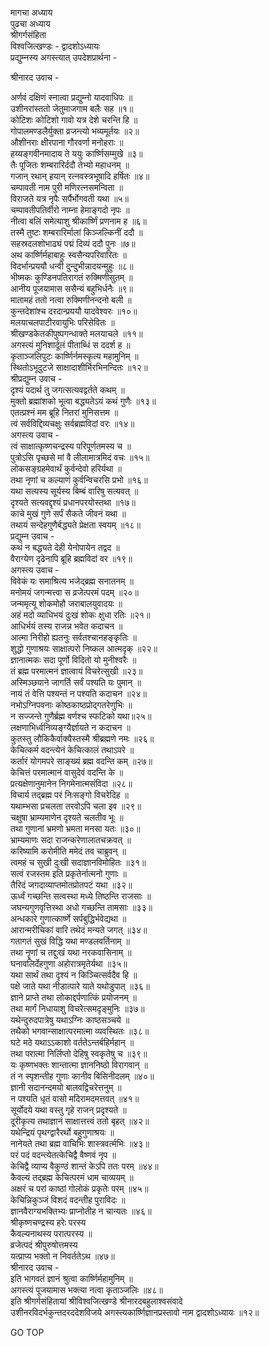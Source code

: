मागचा अध्याय  
पुढचा अध्याय  
श्रीगर्गसंहिता  
विश्वजित्खण्डः - द्वादशोऽध्यायः  
प्रद्युम्नस्य अगस्त्यात् उपदेशप्रार्थना -  
  
श्रीनारद उवाच -  
  
अर्णवं दक्षिणं स्नात्वा प्रद्युम्नो यादवाधिपः ॥  
उशीनरांस्ततो जेतुमाजगाम बलैः सह ॥१॥  
कोटिशः कोटिशो गावो यत्र देशे चरन्ति हि ॥  
गोपालमण्डलैर्युक्ता व्रजन्त्यो भव्यमूर्तयः ॥२॥  
औशीनराः क्षीरपाना गौरवर्णा मनोहराः ॥  
हय्यङ्गवीनमादाय ते ययुः कार्ष्णिसम्मुखे ॥३॥  
तैः पूजितः शम्बरारिर्ददौ तेभ्यो महाधनम् ॥  
गजान् रथान् हयान् रत्नवस्त्रभूषादि हर्षितः ॥४॥  
चम्पावती नाम पुरी मणिरत्नसमन्विता ॥  
विराजते यत्र नृपैः सर्पैर्भोगवती यथा ॥५॥  
चम्पावतीपतिर्वीरो नाम्ना हेमाङ्गदो नृपः ॥  
नीत्वा बलिं समेत्याशु श्रीकार्ष्णिं प्रणनाम ह ॥६॥  
तस्मै तुष्टः शम्बरारिर्मालां किञ्जल्किनीं ददौ ॥  
सहस्रदलशोभाढ्यं पद्मं दिव्यं ददौ पुनः ॥७॥  
अथ कार्ष्णिर्महाबाहुः स्वसैन्यपरिवारितः ॥  
विदर्भान्प्रययौ धन्वी दुन्दुभीन्नादयन्मुहुः ॥८॥  
भीष्मकः कुण्डिनपतिरागतं रुक्मिणीसुतम् ॥  
आनीय पूजयामास ससैन्यं बहुभिर्धनैः ॥९॥  
मातामहं ततो नत्वा रुक्मिणीनन्दनो बली ॥  
कुन्तदेशांश्च दरदान्प्रययौ यादवेश्वरः ॥१०॥  
मलयाचलपाटीरवायुभिः परिसेवितः ॥  
श्रीखण्डकेतकीपुष्पगन्धाक्ते मलयाचले ॥११॥  
अगस्त्यं मुनिशार्दूलं पीताब्धिं स ददर्श ह ॥  
कृताञ्जलिपुटः कार्ष्णिर्नमस्कृत्य महामुनिम् ॥  
स्थितोऽभूदुटजे साक्षादाशीर्भिरभिनन्दितः ॥१२॥  
श्रीप्रद्युम्न उवाच -  
दृश्यं पदार्थ तु जगत्सत्यवद्वर्तते कथम् ॥  
मुक्तो ब्रह्मांशको भूत्वा बद्ध्यतेऽयं कथं गुणैः ॥१३॥  
एतत्प्रश्नं मम ब्रूहि नितरां मुनिसत्तम ॥  
त्वं सर्वविद्दिव्यचक्षुः सर्वब्रह्मविदां वरः ॥१४॥  
अगस्त्य उवाच -  
त्वं साक्षात्कृष्णचन्द्रस्य परिपूर्णतमस्य च ॥  
पुत्रोऽसि पृच्छसे मां वै लीलामात्रमिदं वचः ॥१५॥  
लोकसङ्ग्रहमेवार्थं कुर्वन्देवो हरिर्यथा ॥  
तथा नृणां च कल्याणं कुर्वन्विचरसि प्रभो ॥१६॥  
यथा सत्यस्य सूर्यस्य बिम्बं वारिषु सत्यवत् ॥  
दृश्यते सत्यवद्दृश्यं प्रधानपरयोस्तथा ॥१७॥  
काचे मुखं गुणे सर्पं सैकते जीवनं यथा ॥  
तथायं सन्देहगुणैर्बद्ध्यते प्रेक्षता स्वयम् ॥१८॥  
प्रद्युम्न उवाच -  
कथं न बद्ध्यते देही येनोपायेन तद्वद ॥  
वैराग्येण दृढेनापि ब्रूहि ब्रह्मविदां वर ॥१९॥  
अगस्त्य उवाच -  
विवेकं यः समाश्रित्य भजेद्ब्रह्म सनातनम् ॥  
मनोमयं जगन्मत्त्वा स व्रजेत्परमं पदम् ॥२०॥  
जन्ममृत्यू शोकमोहौ जराबालयुवादयः ॥  
अहं मदो व्याधिभयं दुःखं शोकः क्षुधा रतिः ॥२१॥  
आधिर्भयं तस्य राजन्न भवेत कदाचन ॥  
आत्मा निरीहो ह्यतनुः सर्वतश्चानहङ्कृतिः ॥  
शुद्धो गुणाश्रयः साक्षात्परो निष्कल आत्मदृक् ॥२२॥  
ज्ञानात्मकः सदा पूर्णो विदितो यो मुनीश्वरैः ॥  
तं ब्रह्म परमात्मनं ज्ञात्वायं विचरेत्सुखी ॥२३॥  
अस्मिञ्छयाने जागर्ति सर्वं पश्यति यः पुमान् ॥  
नायं तं वेत्ति पश्यन्तं न पश्यति कदाचन ॥२४॥  
नभोऽग्निपवनाः कोष्ठकाष्ठप्रोद्‌गतरेणुभिः ॥  
न सज्जन्ते गुणैर्ब्रह्म वर्णश्च स्फटिको यथा॥२५॥  
लक्षणाभिर्ध्वनिव्यङ्ग्यैर्ज्ञायते न कदाचन ॥  
कुतस्तु लौकिकैर्वाक्यैस्तस्मै श्रीब्रह्मणे नमः ॥२६॥  
केचित्कर्म वदन्त्येनं केचित्कालं तथाऽपरे ॥  
कर्तारं योगमपरे साङ्ख्यं ब्रह्म वदन्ति कम् ॥२७॥  
केचित्तं परमात्मानं वासुदेवं वदन्ति के ॥  
प्रत्यक्षेणानुमानेन निगमेनात्मसंविदा ॥२८॥  
विचार्य तद्ब्रह्म परं निःसङ्गो विचरेदिह ॥  
यथाम्भसा प्रचलता तरवोऽपि चला इव ॥२९॥  
चक्षुषा भ्राम्यमाणेन दृश्यते चलतीव भूः ॥  
तथा गुणानां भ्रमणो भ्रमता मनसा यतः ॥३०॥  
भ्राम्यमाणः सदा राजन्करेणालातचक्रवत् ॥  
करिष्यामि करोमीति ममेदं तव चाब्रुवन् ॥  
त्वमहं च सुखी दुःखी सदाज्ञानविमोहितः ॥३१॥  
सत्वं रजस्तम इति प्रकृतेर्नात्मनो गुणाः ॥  
तैरिदं जगदाव्याप्तमोतप्रोतपटं यथा ॥३२॥  
ऊर्ध्वं गच्छन्ति सत्वस्था मध्ये तिष्ठन्ति राजसाः ॥  
जघन्यगुणवृत्तिस्था अधो गच्छन्ति तामसाः ॥३३॥  
अन्धकारे गुणात्कार्ष्णे सर्पबुद्धिर्भवेद्यथा ॥  
आरान्मरीचिकां वारि तथेदं मन्यते जगत् ॥३४॥  
गतागतं सुखं विद्धि यथा मण्डलवर्तिनाम् ॥  
तथा नॄणां च तद्दुःखं यथा नरकवासिनाम् ॥  
घनावलिर्देहगुणा अहोरात्रमृतेर्यथा ॥३५॥  
यथा सार्थं तथा दृश्यं न किञ्चित्सर्वदैव हि ॥  
पक्षे जाते यथा नीडात्पारे याते यथोडुपात् ॥३६॥  
ज्ञाने प्राप्ते तथा लोकाद्दर्पणात्किं प्रयोजनम् ॥  
तथा मार्गं निधायाशु विचरेत्समदृङ्‌मुनिः ॥३७॥  
यथेन्दुरुदपात्रेषु यथाऽग्निः काष्ठसञ्चये ॥  
तथैको भगवान्साक्षात्परमात्मा व्यवस्थितः ॥३८॥  
घटे मठे यथाऽऽकाशो वर्ततेऽन्तर्बहिर्महान् ॥  
तथा परात्मा निर्लिप्तो देहिषु स्वकृतेषु च ॥३९॥  
यः कृष्णभक्तः शान्तात्मा ज्ञाननिष्ठो विरागवान् ॥  
तं न स्पृशन्तीह गुणाः कानीव बिसिनीदलम् ॥४०॥  
ज्ञानी सदानन्दमयो बालवद्विचरेत्तनुम् ॥  
न पश्यति धृतं वासो मदिरामदमत्तवत् ॥४१॥  
सूर्योदये यथा वस्तु गृहे राजन् प्रदृश्यते ॥  
दूरीकृत्य तथाज्ञानं साक्षात्तत्त्वं ततो बृहत् ॥४२॥  
यथेन्द्रियं पृथग्द्वारैरर्थो बहुगुणाश्रयः ॥  
नानेयते तथा ब्रह्म वाचिभिः शास्त्रवर्त्मभिः ॥४३॥  
परं पदं वदन्त्येतत्केचिद्वै वैष्णवं नृप ॥  
केचिद्वै व्याप्य वैकुण्ठं शान्तं केऽपि ततः परम् ॥४४॥  
कैवल्यं तद्ब्रह्म केचित्परमं धाम चाव्ययम् ॥  
अक्षरं च परां काष्ठां गोलोकं प्रकृतेः परम् ॥४५॥  
केचिन्निकुञ्जं विशदं वदन्तीह पुराविदः ॥  
ज्ञानवैराग्यभक्तिभ्यः प्राप्नोतीह न चान्यतः ॥४६॥  
श्रीकृष्णचण्द्रस्य हरेः परस्य  
     कैवल्यनाथस्य परात्परस्य ॥  
व्रजेत्पदं श्रीपुरुषोत्तमस्य  
     यत्प्राप्य भक्तो न निवर्ततेऽथ ॥४७॥  
श्रीनारद उवाच -  
इति भागवतं ज्ञानं श्रुत्वा कार्ष्णिर्महामुनिम् ॥  
अगस्त्यं पूजयामास भक्त्या नत्वा कृताञ्जलिः ॥४८॥  
इति श्रीगर्गसंहितायां श्रीविश्वजित्खण्डे श्रीनारदबहुलाश्वसंवादे  
उशीनरविदर्भकुन्तदरददेशविजये अगस्त्यकार्ष्णिज्ञानप्रस्तावो नाम द्वादशोऽध्यायः ॥१२॥  
  
GO TOP
